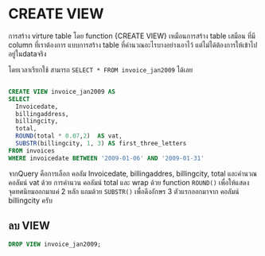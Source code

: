 # CREATE VIEW
การสร้าง virture table โดย function {CREATE VIEW} เหมือนการสร้าง table เสมือน 
ที่มี column ที่เราต้องการ แบบการสร้าง table ที่คำนวณอะไรบางอย่างเอาไว้ แต่ไม่ได้ต้องการให้เข้าไปอยู่ในdataจริง

โดยเวลาเรียกใช้ สามารถ `SELECT * FROM invoice_jan2009` ได้เลย
```sql

CREATE VIEW invoice_jan2009 AS
SELECT 
  Invoicedate,
  billingaddress,
  billingcity,
  total,
  ROUND(total * 0.07,2)  AS vat,
  SUBSTR(billingcity, 1, 3) AS first_three_letters
FROM invoices
WHERE invoicedate BETWEEN '2009-01-06' AND '2009-01-31'

```
จากQuery คือการเลือก คอลัม Invoicedate, billingaddres, billingcity, total
และคำนวณ คอลัมน์ vat ด้วย การคำนวน คอลัมน์ total และ wrap ด้วย function `ROUND()`
เพื่อให้แสดงจุดทศนิยมออกมาแค่ 2 หลัก
แถมด้วย `SUBSTR()` เพื่อดึงอักษร 3 ตัวแรกออกมาจาก คอลัมน์ billingcity ครับ

## ลบ VIEW
```sql
DROP VIEW invoice_jan2009;
```

